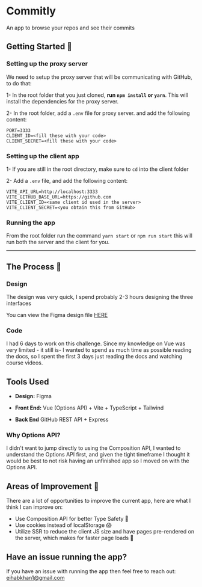 # Commitly

An app to browse your repos and see their commits

## Getting Started 🚀

### Setting up the proxy server

We need to setup the proxy server that will be communicating with GitHub, to do that:

1- In the root folder that you just cloned, **run `npm install` or `yarn`**. This will install the dependencies for the proxy server.

2- In the root folder, add a `.env` file for proxy server. and add the following content:

```env
PORT=3333
CLIENT_ID=<fill these with your code>
CLIENT_SECRET=<fill these with your code>
```

### Setting up the client app

1- If you are still in the root directory, make sure to `cd` into the client folder

2- Add a `.env` file, and add the following content:

```env
VITE_API_URL=http://localhost:3333
VITE_GITHUB_BASE_URL=https://github.com
VITE_CLIENT_ID=<same client id used in the server>
VITE_CLIENT_SECRET=<you obtain this from GitHub>
```

### Running the app

From the root folder run the command `yarn start` or `npm run start` this will run both the server and the client for you.

---

## The Process 🔄

### Design

The design was very quick, I spend probably 2-3 hours designing the three interfaces

You can view the Figma design file [HERE](https://www.figma.com/file/09WnHXqHYGwwudNWfa2QZh/Commitly?type=design&node-id=1%3A5&mode=design&t=ESqPptU2sXbH91jv-1)

### Code

I had 6 days to work on this challenge. Since my knowledge on Vue was very limited - it still is- I wanted to spend as much time as possible reading the docs, so I spent the first 3 days just reading the docs and watching course videos.

## Tools Used

- **Design:** Figma

- **Front End:** Vue (Options API) + Vite + TypeScript + Tailwind

- **Back End** GitHub REST API + Express

### Why Options API?

I didn't want to jump directly to using the Composition API, I wanted to understand the Options API first, and given the tight timeframe I thought it would be best to not risk having an unfinished app so I moved on with the Options API.

## Areas of Improvement 🍄

There are a lot of opportunities to improve the current app, here are what I think I can improve on:

- Use Composition API for better Type Safety 🛟
- Use cookies instead of localStorage 😱
- Utilize SSR to reduce the client JS size and have pages pre-rendered on the server, which makes for faster page loads 🚄

## Have an issue running the app?

If you have an issue with running the app then feel free to reach out: [eihabkhan1@gmail.com](https://mailto:eihabkhan1@gmail.com)
